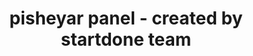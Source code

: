 <!-- created by startdone ream -->
<h1 align="center">
  pisheyar panel - created by startdone team
</h1>